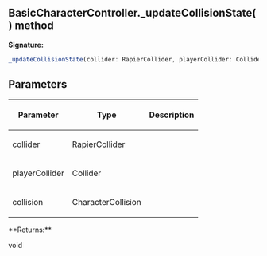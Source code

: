 
## BasicCharacterController.\_updateCollisionState() method

**Signature:**

```typescript
_updateCollisionState(collider: RapierCollider, playerCollider: Collider, collision: CharacterCollision): void;
```

## Parameters

<table><thead><tr><th>

Parameter


</th><th>

Type


</th><th>

Description


</th></tr></thead>
<tbody><tr><td>

collider


</td><td>

RapierCollider


</td><td>


</td></tr>
<tr><td>

playerCollider


</td><td>

Collider


</td><td>


</td></tr>
<tr><td>

collision


</td><td>

CharacterCollision


</td><td>


</td></tr>
</tbody></table>
**Returns:**

void


